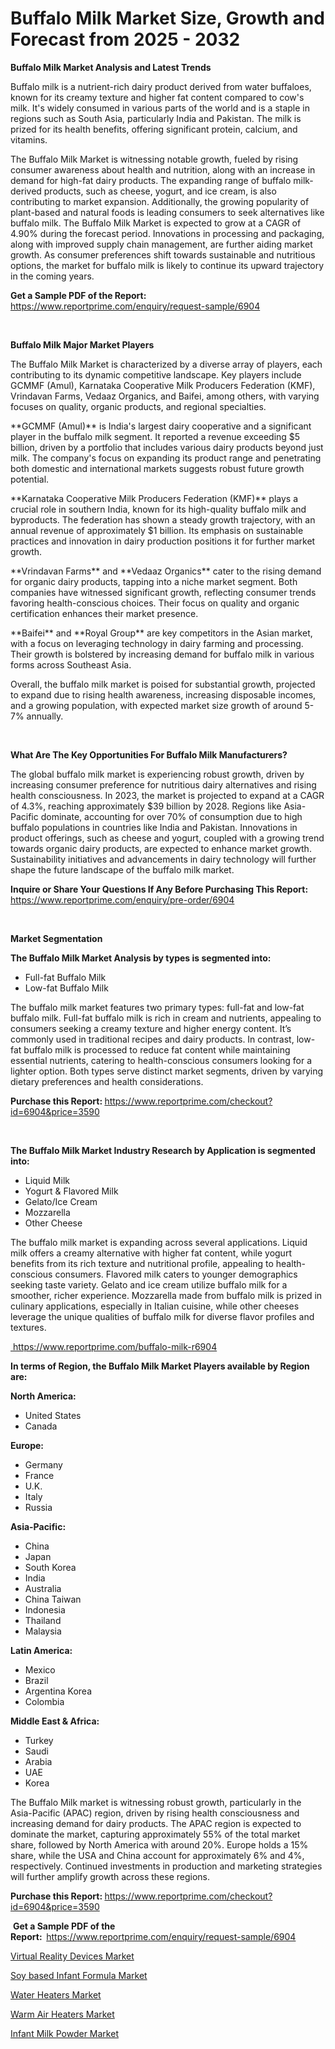 <p><h1>Buffalo Milk Market Size, Growth and Forecast from 2025 - 2032</h1></p><p><strong>Buffalo Milk Market Analysis and Latest Trends</strong></p>
<p><p>Buffalo milk is a nutrient-rich dairy product derived from water buffaloes, known for its creamy texture and higher fat content compared to cow's milk. It's widely consumed in various parts of the world and is a staple in regions such as South Asia, particularly India and Pakistan. The milk is prized for its health benefits, offering significant protein, calcium, and vitamins.</p><p>The Buffalo Milk Market is witnessing notable growth, fueled by rising consumer awareness about health and nutrition, along with an increase in demand for high-fat dairy products. The expanding range of buffalo milk-derived products, such as cheese, yogurt, and ice cream, is also contributing to market expansion. Additionally, the growing popularity of plant-based and natural foods is leading consumers to seek alternatives like buffalo milk. The Buffalo Milk Market is expected to grow at a CAGR of 4.90% during the forecast period. Innovations in processing and packaging, along with improved supply chain management, are further aiding market growth. As consumer preferences shift towards sustainable and nutritious options, the market for buffalo milk is likely to continue its upward trajectory in the coming years.</p></p>
<p><strong>Get a Sample PDF of the Report:&nbsp;</strong> <a href="https://www.reportprime.com/enquiry/request-sample/6904?utm_campaign=2516&utm_medium=2&utm_source=Github&utm_content=ia&utm_term=19032025&utm_id=buffalo-milk">https://www.reportprime.com/enquiry/request-sample/6904</a></p>
<p>&nbsp;</p>
<p><strong>Buffalo Milk Major Market Players</strong></p>
<p><p>The Buffalo Milk Market is characterized by a diverse array of players, each contributing to its dynamic competitive landscape. Key players include GCMMF (Amul), Karnataka Cooperative Milk Producers Federation (KMF), Vrindavan Farms, Vedaaz Organics, and Baifei, among others, with varying focuses on quality, organic products, and regional specialties.</p><p>**GCMMF (Amul)** is India's largest dairy cooperative and a significant player in the buffalo milk segment. It reported a revenue exceeding $5 billion, driven by a portfolio that includes various dairy products beyond just milk. The company's focus on expanding its product range and penetrating both domestic and international markets suggests robust future growth potential.</p><p>**Karnataka Cooperative Milk Producers Federation (KMF)** plays a crucial role in southern India, known for its high-quality buffalo milk and byproducts. The federation has shown a steady growth trajectory, with an annual revenue of approximately $1 billion. Its emphasis on sustainable practices and innovation in dairy production positions it for further market growth.</p><p>**Vrindavan Farms** and **Vedaaz Organics** cater to the rising demand for organic dairy products, tapping into a niche market segment. Both companies have witnessed significant growth, reflecting consumer trends favoring health-conscious choices. Their focus on quality and organic certification enhances their market presence.</p><p>**Baifei** and **Royal Group** are key competitors in the Asian market, with a focus on leveraging technology in dairy farming and processing. Their growth is bolstered by increasing demand for buffalo milk in various forms across Southeast Asia.</p><p>Overall, the buffalo milk market is poised for substantial growth, projected to expand due to rising health awareness, increasing disposable incomes, and a growing population, with expected market size growth of around 5-7% annually.</p></p>
<p>&nbsp;</p>
<p><strong>What Are The Key Opportunities For Buffalo Milk Manufacturers?</strong></p>
<p><p>The global buffalo milk market is experiencing robust growth, driven by increasing consumer preference for nutritious dairy alternatives and rising health consciousness. In 2023, the market is projected to expand at a CAGR of 4.3%, reaching approximately $39 billion by 2028. Regions like Asia-Pacific dominate, accounting for over 70% of consumption due to high buffalo populations in countries like India and Pakistan. Innovations in product offerings, such as cheese and yogurt, coupled with a growing trend towards organic dairy products, are expected to enhance market growth. Sustainability initiatives and advancements in dairy technology will further shape the future landscape of the buffalo milk market.</p></p>
<p><strong>Inquire or Share Your Questions If Any Before Purchasing This Report:</strong> <a href="https://www.reportprime.com/enquiry/pre-order/6904?utm_campaign=2516&utm_medium=2&utm_source=Github&utm_content=ia&utm_term=19032025&utm_id=buffalo-milk">https://www.reportprime.com/enquiry/pre-order/6904</a></p>
<p>&nbsp;</p>
<p><strong>Market Segmentation</strong></p>
<p><strong>The Buffalo Milk Market Analysis by types is segmented into:</strong></p>
<p><ul><li>Full-fat Buffalo Milk</li><li>Low-fat Buffalo Milk</li></ul></p>
<p><p>The buffalo milk market features two primary types: full-fat and low-fat buffalo milk. Full-fat buffalo milk is rich in cream and nutrients, appealing to consumers seeking a creamy texture and higher energy content. It’s commonly used in traditional recipes and dairy products. In contrast, low-fat buffalo milk is processed to reduce fat content while maintaining essential nutrients, catering to health-conscious consumers looking for a lighter option. Both types serve distinct market segments, driven by varying dietary preferences and health considerations.</p></p>
<p><strong>Purchase this Report:&nbsp;</strong><a href="https://www.reportprime.com/checkout?id=6904&price=3590&utm_campaign=2516&utm_medium=2&utm_source=Github&utm_content=ia&utm_term=19032025&utm_id=buffalo-milk">https://www.reportprime.com/checkout?id=6904&price=3590</a></p>
<p>&nbsp;</p>
<p><strong>The Buffalo Milk Market Industry Research by Application is segmented into:</strong></p>
<p><ul><li>Liquid Milk</li><li>Yogurt & Flavored Milk</li><li>Gelato/Ice Cream</li><li>Mozzarella</li><li>Other Cheese</li></ul></p>
<p><p>The buffalo milk market is expanding across several applications. Liquid milk offers a creamy alternative with higher fat content, while yogurt benefits from its rich texture and nutritional profile, appealing to health-conscious consumers. Flavored milk caters to younger demographics seeking taste variety. Gelato and ice cream utilize buffalo milk for a smoother, richer experience. Mozzarella made from buffalo milk is prized in culinary applications, especially in Italian cuisine, while other cheeses leverage the unique qualities of buffalo milk for diverse flavor profiles and textures.</p></p>
<p><a href="https://www.reportprime.com/buffalo-milk-r6904?utm_campaign=2516&utm_medium=2&utm_source=Github&utm_content=ia&utm_term=19032025&utm_id=buffalo-milk">&nbsp;https://www.reportprime.com/buffalo-milk-r6904</a></p>
<p><strong>In terms of Region, the Buffalo Milk Market Players available by Region are:</strong></p>
<p>
    <p> <strong> North America: </strong>
        <ul>
            <li>United States</li>
            <li>Canada</li>
        </ul>
        </p> 
    <p> <strong> Europe: </strong>
        <ul>
            <li>Germany</li>
            <li>France</li>
            <li>U.K.</li>
            <li>Italy</li>
            <li>Russia</li>
        </ul>
        </p> 
    <p> <strong> Asia-Pacific: </strong>
        <ul>
            <li>China</li>
            <li>Japan</li>
            <li>South Korea</li>
            <li>India</li>
            <li>Australia</li>
            <li>China Taiwan</li>
            <li>Indonesia</li>
            <li>Thailand</li>
            <li>Malaysia</li>
        </ul>
        </p> 
    <p> <strong> Latin America: </strong>
        <ul>
            <li>Mexico</li>
            <li>Brazil</li>
            <li>Argentina Korea</li>
            <li>Colombia</li>
        </ul>
        </p> 
    <p> <strong> Middle East & Africa: </strong>
        <ul>
            <li>Turkey</li>
            <li>Saudi</li>
            <li>Arabia</li>
            <li>UAE</li>
            <li>Korea</li>
        </ul>
    </p>
    </p>
<p><p>The Buffalo Milk market is witnessing robust growth, particularly in the Asia-Pacific (APAC) region, driven by rising health consciousness and increasing demand for dairy products. The APAC region is expected to dominate the market, capturing approximately 55% of the total market share, followed by North America with around 20%. Europe holds a 15% share, while the USA and China account for approximately 6% and 4%, respectively. Continued investments in production and marketing strategies will further amplify growth across these regions.</p></p>
<p><strong>Purchase this Report: </strong><a href="https://www.reportprime.com/checkout?id=6904&price=3590&utm_campaign=2516&utm_medium=2&utm_source=Github&utm_content=ia&utm_term=19032025&utm_id=buffalo-milk">https://www.reportprime.com/checkout?id=6904&price=3590</a></p>
<p>&nbsp;<strong>Get a Sample PDF of the Report:&nbsp;&nbsp;</strong><a href="https://www.reportprime.com/enquiry/request-sample/6904?utm_campaign=2516&utm_medium=2&utm_source=Github&utm_content=ia&utm_term=19032025&utm_id=buffalo-milk">https://www.reportprime.com/enquiry/request-sample/6904</a></p>
<p><strong></strong></p>
<p><p><a href="https://www.linkedin.com/pulse/forecasted-growth-key-players-virtual-reality-devices-market-agrbf?utm_campaign=2516&utm_medium=2&utm_source=Github&utm_content=ia&utm_term=19032025&utm_id=buffalo-milk">Virtual Reality Devices Market</a></p><p><a href="https://github.com/schwminh2001101/Market-Research-Report-List-1/blob/main/soy-based-infant-formula-market.md?utm_campaign=2516&utm_medium=2&utm_source=Github&utm_content=ia&utm_term=19032025&utm_id=buffalo-milk">Soy based Infant Formula Market</a></p><p><a href="https://www.linkedin.com/pulse/resilient-growth-expected-global-water-heaters-market-lti0e?utm_campaign=2516&utm_medium=2&utm_source=Github&utm_content=ia&utm_term=19032025&utm_id=buffalo-milk">Water Heaters Market</a></p><p><a href="https://www.linkedin.com/pulse/foreign-opportunities-market-dynamics-warm-air-heaters-insights-r1y3f?utm_campaign=2516&utm_medium=2&utm_source=Github&utm_content=ia&utm_term=19032025&utm_id=buffalo-milk">Warm Air Heaters Market</a></p><p><a href="https://github.com/abuugjetaj/Market-Research-Report-List-1/blob/main/infant-milk-powder-market.md?utm_campaign=2516&utm_medium=2&utm_source=Github&utm_content=ia&utm_term=19032025&utm_id=buffalo-milk">Infant Milk Powder Market</a></p></p>